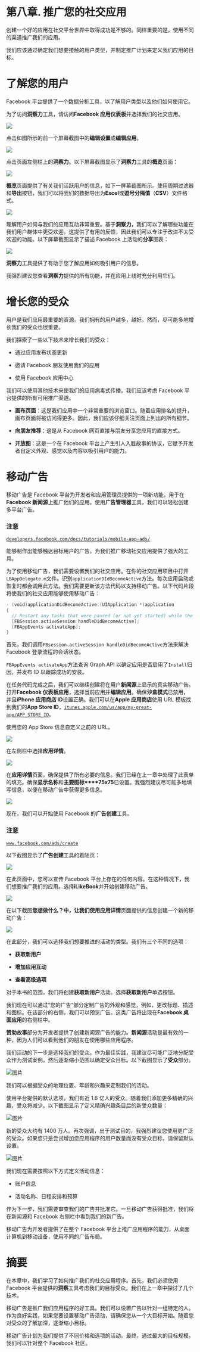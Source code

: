 # 第八章. 推广您的社交应用

创建一个好的应用在社交平台世界中取得成功是不够的。同样重要的是，使用不同的渠道推广我们的应用。

我们应该通过确定我们想要接触的用户类型，并制定推广计划来定义我们应用的目标。

# 了解您的用户

Facebook 平台提供了一个数据分析工具，以了解用户类型以及他们如何使用它。

为了访问**洞察力**工具，请访问**Facebook 应用仪表板**并选择我们的社交应用。

![](img/mz6gwCid.jpg)

点击如图所示的前一个屏幕截图中的**编辑设置**或**编辑应用**。

![](img/ZfcjD8XI.jpg)

点击页面左侧栏上的**洞察力**。以下屏幕截图显示了**洞察力**工具的**概览**页面：

![](img/NWdfORn5.jpg)

**概览**页面提供了有关我们活跃用户的信息，如下一屏幕截图所示。使用周期过滤器和**导出**按钮，我们可以将我们的数据导出为**Excel**或**逗号分隔值**（**CSV**）文件格式。

![](img/VudkMKsk.jpg)

理解用户如何与我们的应用互动非常重要。基于**洞察力**，我们可以了解哪些功能在我们用户群体中更受欢迎。这提供了有用的反馈，因此我们可以专注于改进不太受欢迎的功能。以下屏幕截图显示了描述 Facebook 上活动的**分享**图表：

![](img/GBCmLjM0.jpg)

**洞察力**工具提供了有助于您了解应用如何吸引用户的信息。

我强烈建议您查看**洞察力**提供的所有功能，并在应用上线时充分利用它们。

# 增长您的受众

用户是我们应用最重要的资源。我们拥有的用户越多，越好。然而，尽可能多地增长我们的受众也很重要。

我们探索了一些以下技术来增长我们的受众：

+   通过应用发布状态更新

+   邀请 Facebook 朋友使用我们的应用

+   使用 Facebook 应用中心

我们可以使用其他技术来使我们的应用病毒式传播。我们应该考虑 Facebook 平台提供的所有可用推广渠道。

+   **画布页面**：这是我们应用中一个非常重要的浏览窗口。随着应用排名的提升，画布页面将被访问得更多。因此，我们应该仔细关注页面上列出的所有细节。

+   **向朋友推荐**：这是从 Facebook 网页直接与朋友分享您应用的直接方式。

+   **开放图**：这是一个在 Facebook 平台上产生引人入胜故事的协议，它赋予开发者自定义外观、感觉以及内容以吸引用户的能力。

# 移动广告

移动广告是 Facebook 平台为开发者和应用管理员提供的一项新功能，用于在**Facebook 新闻源**上推广他们的应用。使用**广告管理器**工具，我们可以轻松创建多平台广告。

### 注意

[`developers.facebook.com/docs/tutorials/mobile-app-ads/`](https://developers.facebook.com/docs/tutorials/mobile-app-ads/)

能够制作出能够触达目标用户的广告，为我们推广移动社交应用提供了强大的工具。

为了使用移动广告，我们需要设置我们的社交应用。在你的社交应用项目中打开`LBAppDelegate.m`文件。识别`applicationDIdBecomeActive`方法。每次应用启动或恢复时都会调用此方法。我们需要更新该方法代码以支持移动广告。以下代码片段将使我们的社交应用能够使用移动广告：

```swift
- (void)applicationDidBecomeActive:(UIApplication *)application
{
  // Restart any tasks that were paused (or not yet started) while the application was inactive. If the application was previously in the background, optionally refresh the user interface.
  [FBSession.activeSession handleDidBecomeActive];
  [FBAppEvents activateApp];
}
```

首先，我们调用`FBsession.activeSession handleDidBecomeActive`方法来解决 Facebook 登录流程的会话状态。

`FBAppEvents activateApp`方法查询 Graph API 以确定应用是否启用了`Install`归因，并发布 ID 以跟踪成功的安装。

在任务代码完成之后，我们可以继续创建将在用户**新闻源**上显示的真实移动广告。打开**Facebook 仪表板应用**，选择当前应用并**编辑应用**。确保**沙盒模式**已禁用，并且**iPhone 应用商店 ID**设置正确。我们可以在**Apple 应用商店**使用 URL 模板找到我们的**App Store ID**，[`itunes.apple.com/us/app/my-great-app/APP_STORE_ID`](https://itunes.apple.com/us/app/my-great-app/APP_STORE_ID)。

使用您的 App Store 信息自定义之前的 URL。

![](img/crANypMi.jpg)

在左侧栏中选择**应用详情**。

![](img/lLxKm1F9.jpg)

在**应用详情**页面，确保提供了所有必要的信息。我们已经在上一章中处理了此表单的填充。确保**显示名称**和**主要图标****75x75**已设置。我强烈建议尽可能多地填写信息，以便在移动广告中获得更多信息。

![](img/J2d2KaMF.jpg)

现在，我们可以开始使用 Facebook 的**广告创建**工具。

### 注意

[`www.facebook.com/ads/create`](https://www.facebook.com/ads/create)

以下截图显示了**广告创建**工具的着陆页：

![](img/BqzW4cR3.jpg)

在此页面中，您可以宣传 Facebook 平台上存在的任何内容。在这种情况下，我们想要推广我们的应用。选择**iLikeBook**并开始创建移动广告。

![](img/A8vaCwco.jpg)

在以下截图**您想做什么？**中，让我们使用**应用详情**页面提供的信息创建一个新的移动广告：

![](img/Uc0aWrBp.jpg)

在此部分，我们可以选择我们想要推进的活动的类型。我们有三个不同的选项：

+   **获取新用户**

+   **增加应用互动**

+   **查看高级选项**

对于本书的范围，我们将创建**获取新用户**活动。选择**获取新用户**单选按钮。

我们现在可以通过“您的广告”部分定制广告的外观和感觉，例如，更改标题、描述和图标。在该部分的右侧，我们可以预览广告。这类广告将出现在**Facebook 桌面应用**的右侧栏中。

**赞助故事**部分为开发者提供了创建新闻源广告的能力。**新闻源**活动是最有效的一种，因为人们可以看到他们的朋友在使用哪些应用程序。

我们活动的下一步是选择我们的受众。作为最佳实践，我建议尽可能广泛地分配受众作为测试案例，然后逐渐缩小范围以确定受众目标。以下截图显示了**受众**部分。

![图片](img/qhgOEgMg.jpg)

我们可以根据受众的地理位置、年龄和兴趣来定制我们的活动。

使用平台提供的默认选项，我们有近 1.6 亿人的受众。随着我们添加更多精确的兴趣，受众将减少。以下截图显示了定义精确兴趣条目后的新受众数量：

![图片](img/Di2i0dah.jpg)

新的受众大约有 1400 万人。再次强调，出于测试目的，我强烈建议您使用更广泛的受众。如果您只是尝试增加您应用程序的用户数量而没有受众目标，请保留默认设置。

![图片](img/Wv88kVMj.jpg)

我们现在需要按照以下方式定义活动信息：

+   账户信息

+   活动名称、日程安排和预算

作为下一步，我们需要审查我们的广告并批准它。一旦移动广告获得批准，我们将在新闻源和 Facebook 右侧栏中看到我们的新广告。

移动广告为开发者提供了在整个 Facebook 平台上推广应用程序的能力，从桌面计算机到移动设备，使用不同的广告布局。

# 摘要

在本章中，我们学习了如何推广我们的社交应用程序。首先，我们必须使用 Facebook 平台提供的**洞察**工具考虑我们的目标受众。我们在上一章中探讨了几个技术。

移动广告是推广我们应用程序的好工具。我们可以设置广告以针对一组特定的人。作为良好实践，如果您要设置移动广告活动，请确保您从一个大目标开始。随着您对受众的了解加深，逐渐缩小目标。

移动广告计划为我们提供了不同价格和选项的活动。最终，通过最大的目标规模，我们可以针对整个 Facebook 社区。

